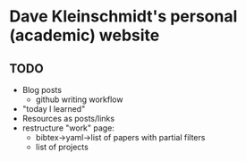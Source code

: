 # Dave Kleinschmidt's personal (academic) website

## TODO

* Blog posts
    * github writing workflow
* "today I learned"
* Resources as posts/links
* restructure "work" page:
    * bibtex->yaml->list of papers with partial filters
    * list of projects
